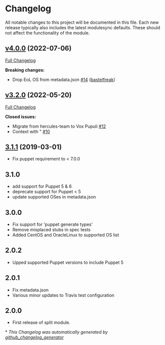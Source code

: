 # Changelog

All notable changes to this project will be documented in this file.
Each new release typically also includes the latest modulesync defaults.
These should not affect the functionality of the module.

## [v4.0.0](https://github.com/voxpupuli/puppet-augeasproviders_apache/tree/v4.0.0) (2022-07-06)

[Full Changelog](https://github.com/voxpupuli/puppet-augeasproviders_apache/compare/v3.2.0...v4.0.0)

**Breaking changes:**

- Drop EoL OS from metadata.json [\#14](https://github.com/voxpupuli/puppet-augeasproviders_apache/pull/14) ([bastelfreak](https://github.com/bastelfreak))

## [v3.2.0](https://github.com/voxpupuli/puppet-augeasproviders_apache/tree/v3.2.0) (2022-05-20)

[Full Changelog](https://github.com/voxpupuli/puppet-augeasproviders_apache/compare/3.1.1...v3.2.0)

**Closed issues:**

- Migrate from hercules-team to Vox Pupuli [\#12](https://github.com/voxpupuli/puppet-augeasproviders_apache/issues/12)
- Context with " [\#10](https://github.com/voxpupuli/puppet-augeasproviders_apache/issues/10)

## [3.1.1](https://github.com/voxpupuli/puppet-augeasproviders_apache/tree/3.1.1) (2019-03-01)

- Fix puppet requirement to < 7.0.0

## 3.1.0

- add support for Puppet 5 & 6
- deprecate support for Puppet < 5
- update supported OSes in metadata.json

## 3.0.0

- Fix support for 'puppet generate types'
- Remove misplaced stubs in spec tests
- Added CentOS and OracleLinux to supported OS list

## 2.0.2

- Upped supported Puppet versions to include Puppet 5

## 2.0.1

- Fix metadata.json
- Various minor updates to Travis test configuration

## 2.0.0

- First release of split module.


\* *This Changelog was automatically generated by [github_changelog_generator](https://github.com/github-changelog-generator/github-changelog-generator)*

